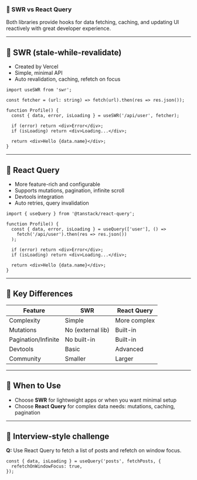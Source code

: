 ### 📘 SWR vs React Query

Both libraries provide hooks for data fetching, caching, and updating UI reactively with great developer experience.

------

## 🔹 SWR (stale-while-revalidate)

- Created by Vercel
- Simple, minimal API
- Auto revalidation, caching, refetch on focus

```tsx
import useSWR from 'swr';

const fetcher = (url: string) => fetch(url).then(res => res.json());

function Profile() {
  const { data, error, isLoading } = useSWR('/api/user', fetcher);

  if (error) return <div>Error</div>;
  if (isLoading) return <div>Loading...</div>;

  return <div>Hello {data.name}</div>;
}
```

------

## 🔹 React Query

- More feature-rich and configurable
- Supports mutations, pagination, infinite scroll
- Devtools integration
- Auto retries, query invalidation

```tsx
import { useQuery } from '@tanstack/react-query';

function Profile() {
  const { data, error, isLoading } = useQuery(['user'], () =>
    fetch('/api/user').then(res => res.json())
  );

  if (error) return <div>Error</div>;
  if (isLoading) return <div>Loading...</div>;

  return <div>Hello {data.name}</div>;
}
```

------

## 🔹 Key Differences

| Feature             | SWR               | React Query  |
| ------------------- | ----------------- | ------------ |
| Complexity          | Simple            | More complex |
| Mutations           | No (external lib) | Built-in     |
| Pagination/Infinite | No built-in       | Built-in     |
| Devtools            | Basic             | Advanced     |
| Community           | Smaller           | Larger       |

------

## 🔹 When to Use

- Choose **SWR** for lightweight apps or when you want minimal setup
- Choose **React Query** for complex data needs: mutations, caching, pagination

------

## 🧪 Interview-style challenge

**Q:** Use React Query to fetch a list of posts and refetch on window focus.

```tsx
const { data, isLoading } = useQuery('posts', fetchPosts, {
  refetchOnWindowFocus: true,
});
```

